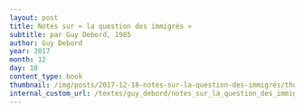 ```yaml
---
layout: post
title: Notes sur « la question des immigrés »
subtitle: par Guy Debord, 1985
author: Guy Debord
year: 2017
month: 12
day: 18
content_type: book
thumbnail: /img/posts/2017-12-18-notes-sur-la-question-des-immigrés/thumbnail.jpg
internal_custom_url: /textes/guy_debord/notes_sur_la_question_des_immigrés/
---
```

